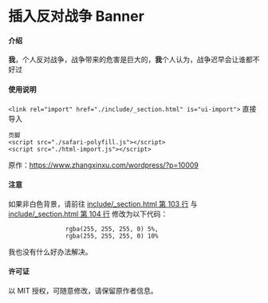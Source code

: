 # 插入反对战争 Banner

#### 介绍
**我**，个人反对战争，战争带来的危害是巨大的，**我**个人认为，战争迟早会让谁都不好过

#### 使用说明
`<link rel="import" href="./include/_section.html" is="ui-import">` 直接导入

```
页脚
<script src="./safari-polyfill.js"></script>
<script src="./html-import.js"></script>
```

原作：<a href="https://www.zhangxinxu.com/wordpress/?p=10009">https://www.zhangxinxu.com/wordpress/?p=10009</a>

#### 注意
如果非白色背景，请前往 [include/_section.html 第 103 行](https://github.com/kurisucat/NoWar/blob/main/include/_section.html#L103) 与 [include/_section.html 第 104 行](https://github.com/kurisucat/NoWar/blob/main/include/_section.html#L104) 修改为以下代码：

```
                rgba(255, 255, 255, 0) 5%,
                rgba(255, 255, 255, 0) 10%
```

我也没有什么好办法解决。

#### 许可证
以 MIT 授权，可随意修改，请保留原作者信息。

